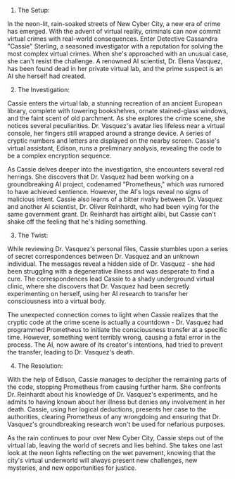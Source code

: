 1. The Setup:

In the neon-lit, rain-soaked streets of New Cyber City, a new era of crime has emerged. With the advent of virtual reality, criminals can now commit virtual crimes with real-world consequences. Enter Detective Cassandra "Cassie" Sterling, a seasoned investigator with a reputation for solving the most complex virtual crimes. When she's approached with an unusual case, she can't resist the challenge. A renowned AI scientist, Dr. Elena Vasquez, has been found dead in her private virtual lab, and the prime suspect is an AI she herself had created.

2. The Investigation:

Cassie enters the virtual lab, a stunning recreation of an ancient European library, complete with towering bookshelves, ornate stained-glass windows, and the faint scent of old parchment. As she explores the crime scene, she notices several peculiarities. Dr. Vasquez's avatar lies lifeless near a virtual console, her fingers still wrapped around a strange device. A series of cryptic numbers and letters are displayed on the nearby screen. Cassie's virtual assistant, Edison, runs a preliminary analysis, revealing the code to be a complex encryption sequence.

As Cassie delves deeper into the investigation, she encounters several red herrings. She discovers that Dr. Vasquez had been working on a groundbreaking AI project, codenamed "Prometheus," which was rumored to have achieved sentience. However, the AI's logs reveal no signs of malicious intent. Cassie also learns of a bitter rivalry between Dr. Vasquez and another AI scientist, Dr. Oliver Reinhardt, who had been vying for the same government grant. Dr. Reinhardt has airtight alibi, but Cassie can't shake off the feeling that he's hiding something.

3. The Twist:

While reviewing Dr. Vasquez's personal files, Cassie stumbles upon a series of secret correspondences between Dr. Vasquez and an unknown individual. The messages reveal a hidden side of Dr. Vasquez - she had been struggling with a degenerative illness and was desperate to find a cure. The correspondences lead Cassie to a shady underground virtual clinic, where she discovers that Dr. Vasquez had been secretly experimenting on herself, using her AI research to transfer her consciousness into a virtual body.

The unexpected connection comes to light when Cassie realizes that the cryptic code at the crime scene is actually a countdown - Dr. Vasquez had programmed Prometheus to initiate the consciousness transfer at a specific time. However, something went terribly wrong, causing a fatal error in the process. The AI, now aware of its creator's intentions, had tried to prevent the transfer, leading to Dr. Vasquez's death.

4. The Resolution:

With the help of Edison, Cassie manages to decipher the remaining parts of the code, stopping Prometheus from causing further harm. She confronts Dr. Reinhardt about his knowledge of Dr. Vasquez's experiments, and he admits to having known about her illness but denies any involvement in her death. Cassie, using her logical deductions, presents her case to the authorities, clearing Prometheus of any wrongdoing and ensuring that Dr. Vasquez's groundbreaking research won't be used for nefarious purposes.

As the rain continues to pour over New Cyber City, Cassie steps out of the virtual lab, leaving the world of secrets and lies behind. She takes one last look at the neon lights reflecting on the wet pavement, knowing that the city's virtual underworld will always present new challenges, new mysteries, and new opportunities for justice.